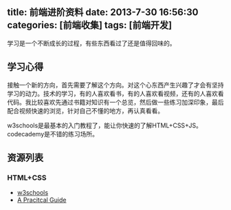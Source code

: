 title: 前端进阶资料
date: 2013-7-30 16:56:30
categories: [前端收集]
tags: [前端开发]
---
学习是一个不断成长的过程，有些东西看过了还是值得回味的。
<!--more-->

## 学习心得 ##
接触一个新的方向，首先需要了解这个方向。对这个心东西产生兴趣了才会有坚持学习的动力。技术的学习，有的人喜欢看书，有的人喜欢看视频，还有的人喜欢看代码。我比较喜欢先通过书籍对知识有一个总览，然后做一些练习加深印象，最后配合视频快速的浏览，针对自己不懂的地方，再认真看看。

w3schools是最基本的入门教程了，能让你快速的了解HTML+CSS+JS。codecademy是不错的练习场所。

## 资源列表 ##
### HTML+CSS ###
- [w3schools](http://www.w3schools.com/)
- [A Pracitcal Guide](http://learn.shayhowe.com/)


